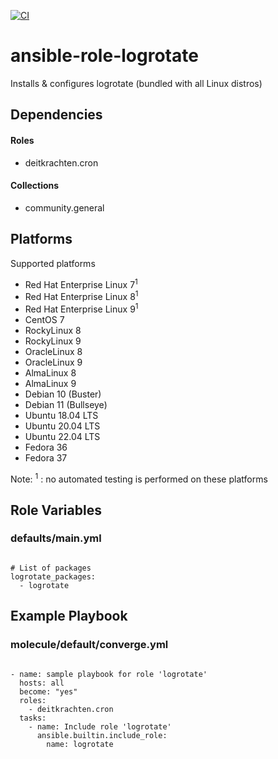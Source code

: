 [![CI](https://github.com/de-it-krachten/ansible-role-logrotate/workflows/CI/badge.svg?event=push)](https://github.com/de-it-krachten/ansible-role-logrotate/actions?query=workflow%3ACI)


# ansible-role-logrotate

Installs & configures logrotate (bundled with all Linux distros)



## Dependencies

#### Roles
- deitkrachten.cron

#### Collections
- community.general

## Platforms

Supported platforms

- Red Hat Enterprise Linux 7<sup>1</sup>
- Red Hat Enterprise Linux 8<sup>1</sup>
- Red Hat Enterprise Linux 9<sup>1</sup>
- CentOS 7
- RockyLinux 8
- RockyLinux 9
- OracleLinux 8
- OracleLinux 9
- AlmaLinux 8
- AlmaLinux 9
- Debian 10 (Buster)
- Debian 11 (Bullseye)
- Ubuntu 18.04 LTS
- Ubuntu 20.04 LTS
- Ubuntu 22.04 LTS
- Fedora 36
- Fedora 37

Note:
<sup>1</sup> : no automated testing is performed on these platforms

## Role Variables
### defaults/main.yml
<pre><code>
# List of packages
logrotate_packages:
  - logrotate
</pre></code>




## Example Playbook
### molecule/default/converge.yml
<pre><code>
- name: sample playbook for role 'logrotate'
  hosts: all
  become: "yes"
  roles:
    - deitkrachten.cron
  tasks:
    - name: Include role 'logrotate'
      ansible.builtin.include_role:
        name: logrotate
</pre></code>
